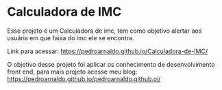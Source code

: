 # Calculadora de IMC

Esse projeto é um Calculadora de imc, tem como objetivo alertar aos usuária em que faixa do imc ele se encontra. 
 
Link para acessar: https://pedroarnaldo.github.io/Calculadora-de-IMC/


O objetivo desse projeto foi aplicar os conhecimento de desenvolvimento front end, para mais projeto acesse meu blog: https://pedroarnaldo.github.io/pedroarnaldo.github.oi/
